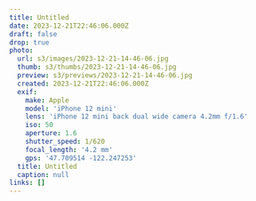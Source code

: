 ```yaml
---
title: Untitled
date: 2023-12-21T22:46:06.000Z
draft: false
drop: true
photo:
  url: s3/images/2023-12-21-14-46-06.jpg
  thumb: s3/thumbs/2023-12-21-14-46-06.jpg
  preview: s3/previews/2023-12-21-14-46-06.jpg
  created: 2023-12-21T22:46:06.000Z
  exif:
    make: Apple
    model: 'iPhone 12 mini'
    lens: 'iPhone 12 mini back dual wide camera 4.2mm f/1.6'
    iso: 50
    aperture: 1.6
    shutter_speed: 1/620
    focal_length: '4.2 mm'
    gps: '47.709514 -122.247253'
  title: Untitled
  caption: null
links: []
---
```

